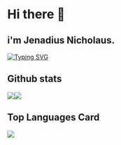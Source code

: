 # Hi there 👋

## i'm Jenadius Nicholaus.

[![Typing SVG](https://readme-typing-svg.herokuapp.com/?lines=Love+Learning+New+Things;Love+Computer+Tech+As+A+Whole)](https://git.io/typing-svg)


## Github stats
<div style="display: flex;  flex-direction: row; algn-item: center;">
 <img class="img" src="https://github-readme-stats.vercel.app/api?username=jenadiusnicholaus&theme=highcontrast&show_icons=true&count_private=true" />
 <img class="img" src="https://github-readme-ranking.vercel.app/api/rank?username=jenadiusnicholaus&country_code=tanzania&theme=dark" />
</div>

## Top Languages Card

<img class="img" src="https://github-readme-stats.vercel.app/api/top-langs/?username=jenadiusnicholaus&theme=radical&layout=compact" />
</div>









<!-- 
## I’m currently learning 

- 👯 I’m looking to collaborate on big projects in Javacrpts, python , flutter 
- 💬 Ask me about 
/github/release/babel/babel
![alt text](/github/release/babel/babel)


- 📫 How to reach me: ...
- 😄 Pronouns: ... -->
<!-- - ⚡ Fun fact: ... -->


